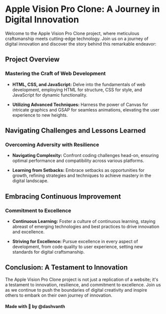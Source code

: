 # Apple Vision Pro Clone: A Journey in Digital Innovation

Welcome to the Apple Vision Pro Clone project, where meticulous craftsmanship meets cutting-edge technology. Join us on a journey of digital innovation and discover the story behind this remarkable endeavor:

## Project Overview

### Mastering the Craft of Web Development

- **HTML, CSS, and JavaScript:** Delve into the fundamentals of web development, employing HTML for structure, CSS for style, and JavaScript for dynamic functionality.

- **Utilizing Advanced Techniques:** Harness the power of Canvas for intricate graphics and GSAP for seamless animations, elevating the user experience to new heights.

## Navigating Challenges and Lessons Learned

### Overcoming Adversity with Resilience

- **Navigating Complexity:** Confront coding challenges head-on, ensuring optimal performance and compatibility across various platforms.

- **Learning from Setbacks:** Embrace setbacks as opportunities for growth, refining strategies and techniques to achieve mastery in the digital landscape.

## Embracing Continuous Improvement

### Commitment to Excellence

- **Continuous Learning:** Foster a culture of continuous learning, staying abreast of emerging technologies and best practices to drive innovation and excellence.

- **Striving for Excellence:** Pursue excellence in every aspect of development, from code quality to user experience, setting new standards for digital craftsmanship.

## Conclusion: A Testament to Innovation

The Apple Vision Pro Clone project is not just a replication of a website; it's a testament to innovation, resilience, and commitment to excellence. Join us as we continue to push the boundaries of digital creativity and inspire others to embark on their own journey of innovation.

#### Made with 🤍 by @dashvanth

